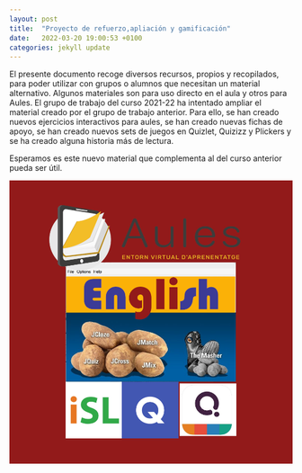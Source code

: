 ```yaml
---
layout: post
title:  "Proyecto de refuerzo,apliación y gamificación"
date:   2022-03-20 19:00:53 +0100
categories: jekyll update
---
```

El presente documento recoge diversos recursos, propios y recopilados, para poder utilizar con grupos o alumnos que necesitan un material alternativo. Algunos materiales son para uso directo en el aula y otros para Aules. El grupo de trabajo del curso 2021-22 ha intentado ampliar el material creado por el grupo de trabajo anterior. Para ello, se han creado nuevos ejercicios interactivos para aules, se han creado nuevas fichas de apoyo, se han creado nuevos sets de juegos en Quizlet, Quizizz y Plickers y se ha creado alguna historia más de lectura.

Esperamos es este nuevo material que complementa al del curso anterior pueda ser útil.

![Proyecto](/resources/img/proyecto_refuerzo.png)